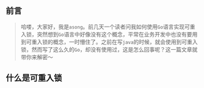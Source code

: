 ## 前言

> 哈喽，大家好，我是`asong`。前几天一个读者问我如何使用`Go`语言实现可重入锁，突然想到`Go`语言中好像没有这个概念，平常在业务开发中也没有要用到可重入锁的概念，一时懵住了。之前在写`java`的时候，就会使用到可重入锁，然而写了这么久的`Go`，却没有使用过，这是怎么回事呢？这一篇文章就带你来解密～



## 什么是可重入锁

